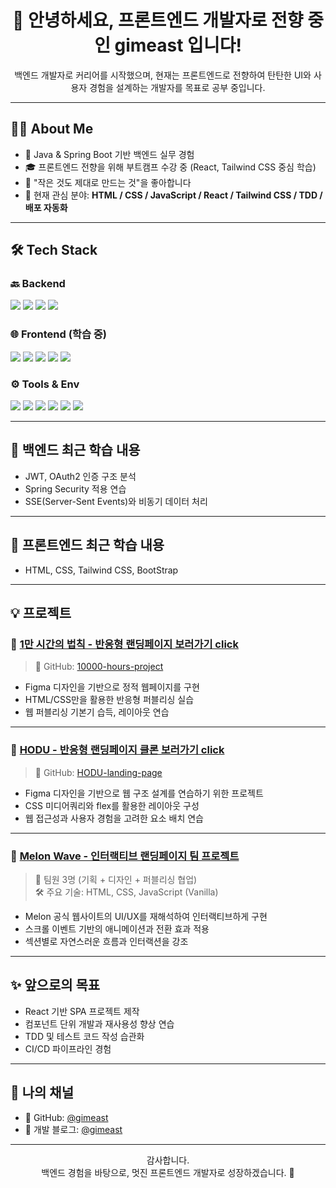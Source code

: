 <h1 align="center">👋 안녕하세요, 프론트엔드 개발자로 전향 중인 gimeast 입니다!</h1>

<p align="center">
  백엔드 개발자로 커리어를 시작했으며,  
  현재는 프론트엔드로 전향하여 탄탄한 UI와 사용자 경험을 설계하는 개발자를 목표로 공부 중입니다.  
</p>

---

## 🧑‍💻 About Me

- 💼 Java & Spring Boot 기반 백엔드 실무 경험
- 🎓 프론트엔드 전향을 위해 부트캠프 수강 중 (React, Tailwind CSS 중심 학습)
- 🔧 "작은 것도 제대로 만드는 것"을 좋아합니다
- 💬 현재 관심 분야: **HTML / CSS / JavaScript / React / Tailwind CSS / TDD / 배포 자동화**

---

## 🛠️ Tech Stack

### 🔙 Backend
<img src="https://img.shields.io/badge/Java-007396?style=flat&logo=openjdk&logoColor=white" /> <img src="https://img.shields.io/badge/Spring Boot-6DB33F?style=flat&logo=springboot&logoColor=white" /> <img src="https://img.shields.io/badge/MySQL-4479A1?style=flat&logo=mysql&logoColor=white" /> <img src="https://img.shields.io/badge/JPA-59666C?style=flat&logo=hibernate&logoColor=white" />

### 🌐 Frontend (학습 중)
<img src="https://img.shields.io/badge/HTML5-E34F26?style=flat&logo=html5&logoColor=white" /> <img src="https://img.shields.io/badge/CSS3-1572B6?style=flat&logo=css3&logoColor=white" /> <img src="https://img.shields.io/badge/JavaScript-F7DF1E?style=flat&logo=javascript&logoColor=black" /> <img src="https://img.shields.io/badge/React-61DAFB?style=flat&logo=react&logoColor=black" /> <img src="https://img.shields.io/badge/Tailwind CSS-06B6D4?style=flat&logo=tailwindcss&logoColor=white" />

### ⚙️ Tools & Env
<img src="https://img.shields.io/badge/Git-F05032?style=flat&logo=git&logoColor=white" /> <img src="https://img.shields.io/badge/GitHub-181717?style=flat&logo=github&logoColor=white" /> <img src="https://img.shields.io/badge/Postman-FF6C37?style=flat&logo=postman&logoColor=white" /> <img src="https://img.shields.io/badge/VSCode-007ACC?style=flat&logo=visualstudiocode&logoColor=white" /> <img src="https://img.shields.io/badge/IntelliJ IDEA-000000?style=flat&logo=intellijidea&logoColor=white" /> <img src="https://img.shields.io/badge/WebStorm-00C3E2?style=flat&logo=webstorm&logoColor=white" />

---

## 📘 백엔드 최근 학습 내용

- JWT, OAuth2 인증 구조 분석
- Spring Security 적용 연습
- SSE(Server-Sent Events)와 비동기 데이터 처리

---

## 📘 프론트엔드 최근 학습 내용

- HTML, CSS, Tailwind CSS, BootStrap

---

## 💡 프로젝트

### 🔗 [1만 시간의 법칙 - 반응형 랜딩페이지 보러가기 click](https://gimeast.github.io/10000-hours-project)
> 📁 GitHub: [10000-hours-project](https://github.com/gimeast/10000-hours-project)

- Figma 디자인을 기반으로 정적 웹페이지를 구현
- HTML/CSS만을 활용한 반응형 퍼블리싱 실습
- 웹 퍼블리싱 기본기 습득, 레이아웃 연습

---

### 🔗 [HODU - 반응형 랜딩페이지 클론 보러가기 click](https://gimeast.github.io/responsive-landing-page/)
> 📁 GitHub: [HODU-landing-page](https://github.com/gimeast/responsive-landing-page)

- Figma 디자인을 기반으로 웹 구조 설계를 연습하기 위한 프로젝트
- CSS 미디어쿼리와 flex를 활용한 레이아웃 구성
- 웹 접근성과 사용자 경험을 고려한 요소 배치 연습

---

### 🔗 [Melon Wave - 인터랙티브 랜딩페이지 팀 프로젝트](https://github.com/melon-wave/melon-wave)
> 👥 팀원 3명 (기획 + 디자인 + 퍼블리싱 협업)<br/>
> 🛠️ 주요 기술: HTML, CSS, JavaScript (Vanilla)

- Melon 공식 웹사이트의 UI/UX를 재해석하여 인터랙티브하게 구현
- 스크롤 이벤트 기반의 애니메이션과 전환 효과 적용
- 섹션별로 자연스러운 흐름과 인터랙션을 강조

---

## ✨ 앞으로의 목표

- React 기반 SPA 프로젝트 제작
- 컴포넌트 단위 개발과 재사용성 향상 연습
- TDD 및 테스트 코드 작성 습관화
- CI/CD 파이프라인 경험

---

## 🔗 나의 채널

- 🐙 GitHub: [@gimeast](https://github.com/gimeast)
- 📝 개발 블로그: [@gimeast](https://gimeast.tistory.com/)

---

<p align="center">
  감사합니다. <br />
  백엔드 경험을 바탕으로, 멋진 프론트엔드 개발자로 성장하겠습니다. 🙌
</p>
